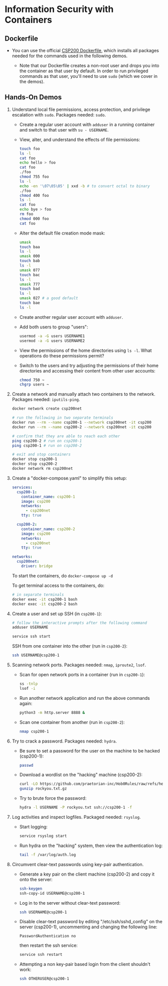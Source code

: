 # Information Security with Containers

## Dockerfile

- You can use the official
  [CSP200 Dockerfile](https://github.com/csp200/docker), which installs all
  packages needed for the commands used in the following demos.

  - Note that our Dockerfile creates a non-root user and drops you into the
    container as that user by default. In order to run privileged commands as
    that user, you'll need to use `sudo` (which we cover in the demos).

## Hands-On Demos

1. Understand local file permissions, access protection, and privilege
   escalation with `sudo`. Packages needed: `sudo`.

   - Create a regular user account with `adduser` in a running container and
     switch to that user with `su - USERNAME`.

   - View, alter, and understand the effects of file permissions:

     ```bash
     touch foo
     ls -l
     cat foo
     echo hello > foo
     cat foo
     ./foo
     chmod 755 foo
     ls -l
     echo -en '\07\05\05' | xxd -b # to convert octal to binary
     ./foo
     chmod 400 foo
     ls -l
     cat foo
     echo bye > foo
     rm foo
     chmod 000 foo
     cat foo
     ```

   - Alter the default file creation mode mask:

     ```bash
     umask
     touch baa
     ls -l
     umask 000
     touch bab
     ls -l
     umask 077
     touch bac
     ls -l
     umask 777
     touch bad
     ls -l
     umask 027 # a good default
     touch bae
     ls -l
     ```

   - Create another regular user account with `adduser`.

   - Add both users to group "users":

     ```bash
     usermod -a -G users USERNAME1
     usermod -a -G users USERNAME2
     ```

   - View the permissions of the home directories using `ls -l`. What operations
     do these permissions permit?

   - Switch to the users and try adjusting the permissions of their home
     directories and accessing their content from other user accounts:

     ```bash
     chmod 750 ~
     chgrp users ~
     ```

2. Create a network and manually attach two containers to the network. Packages
   needed: `iputils-ping`.

   ```bash
   docker network create csp200net

   # run the following in two separate terminals
   docker run --rm --name csp200-1 --network csp200net -it csp200
   docker run --rm --name csp200-2 --network csp200net -it csp200

   # confirm that they are able to reach each other
   ping csp200-2 # run on csp200-1
   ping csp200-1 # run on csp200-2

   # exit and stop containers
   docker stop csp200-1
   docker stop csp200-2
   docker network rm csp200net
   ```

3. Create a "docker-compose.yaml" to simplify this setup:

   ```yaml
   services:
     csp200-1:
       container_name: csp200-1
       image: csp200
       networks:
         - csp200net
       tty: true

     csp200-2:
       container_name: csp200-2
       image: csp200
       networks:
         - csp200net
       tty: true

   networks:
     csp200net:
       driver: bridge
   ```

   To start the containers, do `docker-compose up -d`

   To get terminal access to the containers, do:

   ```bash
   # in separate terminals
   docker exec -it csp200-1 bash
   docker exec -it csp200-2 bash
   ```

4. Create a user and set up SSH (in `csp200-1`):

   ```bash
   # follow the interactive prompts after the following command
   adduser USERNAME

   service ssh start
   ```

   SSH from one container into the other (run in `csp200-2`):

   ```bash
   ssh USERNAME@csp200-1
   ```

5. Scanning network ports. Packages needed: `nmap`, `iproute2`, `lsof`.

   - Scan for open network ports in a container (run in `csp200-1`):

     ```bash
     ss -tnlp
     lsof -i
     ```

   - Run another network application and run the above commands again:

     ```bash
     python3 -m http.server 8888 &
     ```

   - Scan one container from another (run in `csp200-2`):

     ```bash
     nmap csp200-1
     ```

6. Try to crack a password. Packages needed: `hydra`.

   - Be sure to set a password for the user on the machine to be hacked
     (csp200-1):

     ```bash
     passwd
     ```

   - Download a wordlist on the "hacking" machine (csp200-2):

     ```bash
     curl -LO https://github.com/praetorian-inc/Hob0Rules/raw/refs/heads/master/wordlists/rockyou.txt.gz
     gunzip rockyou.txt.gz
     ```

   - Try to brute force the password:

     ```bash
     hydra -l USERNAME -P rockyou.txt ssh://csp200-1 -f
     ```

7. Log activities and inspect logfiles. Packaged needed: `rsyslog`.

   - Start logging:

     ```bash
     service rsyslog start
     ```

   - Run hydra on the "hacking" system, then view the authentication log:

     ```bash
     tail -f /var/log/auth.log
     ```

8. Circumvent clear-text passwords using key-pair authentication.

   - Generate a key pair on the client machine (csp200-2) and copy it onto the
     server:

     ```bash
     ssh-keygen
     ssh-copy-id USERNAME@csp200-1
     ```

   - Log in to the server without clear-text password:

     ```bash
     ssh USERNAME@csp200-1
     ```

   - Disable clear-text password by editing "/etc/ssh/sshd_config" on the server
     (csp200-1), uncommenting and changing the following line:

     ```
     PasswordAuthentication no
     ```

     then restart the ssh service:

     ```bash
     service ssh restart
     ```

   - Attempting a non key-pair based login from the client shouldn't work:

     ```bash
     ssh OTHERUSER@csp200-1
     ```

